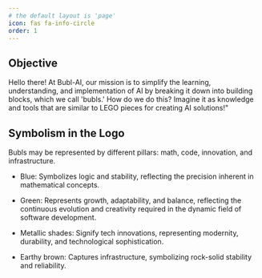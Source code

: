 ```yaml
---
# the default layout is 'page'
icon: fas fa-info-circle
order: 1
---
```


## Objective

Hello there! At Bubl-AI, our mission is to simplify the learning, understanding, and implementation of AI by breaking it down into building blocks, which we call 'bubls.' How do we do this? Imagine it as knowledge and tools that are similar to LEGO pieces for creating AI solutions!"

## Symbolism in the Logo

Bubls may be represented by different pillars: math, code, innovation, and infrastructure.

- Blue: Symbolizes logic and stability, reflecting the precision inherent in mathematical concepts.

- Green: Represents growth, adaptability, and balance, reflecting the continuous evolution and creativity required in the dynamic field of software development.

- Metallic shades: Signify tech innovations, representing modernity, durability, and technological sophistication.

- Earthy brown: Captures infrastructure, symbolizing rock-solid stability and reliability.